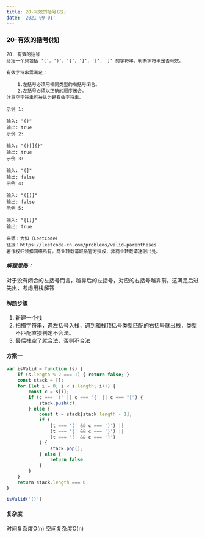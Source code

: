 ```yaml
---
title: 20-有效的括号(栈)
date: '2021-09-01'
---
```


### 20-有效的括号(栈)
 

```
20. 有效的括号
给定一个只包括 '('，')'，'{'，'}'，'['，']' 的字符串，判断字符串是否有效。

有效字符串需满足：

    1.左括号必须用相同类型的右括号闭合。
    2.左括号必须以正确的顺序闭合。
注意空字符串可被认为是有效字符串。

示例 1:

输入: "()"
输出: true
示例 2:

输入: "()[]{}"
输出: true
示例 3:

输入: "(]"
输出: false
示例 4:

输入: "([)]"
输出: false
示例 5:

输入: "{[]}"
输出: true

来源：力扣（LeetCode）
链接：https://leetcode-cn.com/problems/valid-parentheses
著作权归领扣网络所有。商业转载请联系官方授权，非商业转载请注明出处。
```

#### *解题思路：*

  对于没有闭合的左括号而言，越靠后的左括号，对应的右括号越靠前。这满足后进先出，考虑用栈解答

#### 解题步骤

1. 新建一个栈
2. 扫描字符串，遇左括号入栈，遇到和栈顶括号类型匹配的右括号就出栈，类型不匹配直接判定不合法。
3. 最后栈空了就合法，否则不合法

#### 方案一

```js
var isValid = function (s) {
    if (s.length % 2 === 1) { return false; }
    const stack = [];
    for (let i = 0; i < s.length; i++) {
        const c = s[i];
        if (c === '(' || c === '{' || c === "[") {
            stack.push(c);
        } else {
            const t = stack[stack.length - 1];
            if (
                (t === '(' && c === ')') ||
                (t === '{' && c === '}') ||
                (t === '[' && c === ']')
            ) {
                stack.pop();
            } else {
                return false
            }
        }
    }
    return stack.length === 0;
}

isValid('()')
```

#### 复杂度

 时间复杂度O(n)
		空间复杂度O(n)